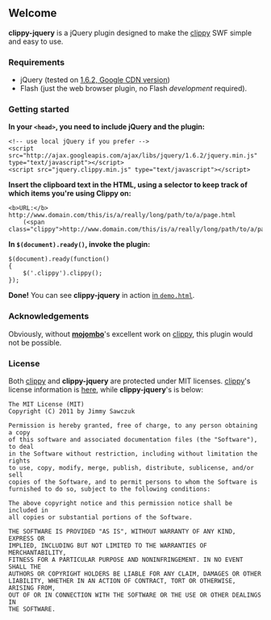 ## Welcome ##

**clippy-jquery** is a jQuery plugin designed to make the [clippy][1] SWF simple and easy to use.

### Requirements ###

 * jQuery (tested on [1.6.2, Google CDN version][2])
 * Flash (just the web browser plugin, no Flash *development* required).

### Getting started ###

**In your `<head>`, you need to include jQuery and the plugin:**
	
	<!-- use local jQuery if you prefer -->
	<script src="http://ajax.googleapis.com/ajax/libs/jquery/1.6.2/jquery.min.js" type="text/javascript"></script>
	<script src="jquery.clippy.min.js" type="text/javascript"></script>
	
**Insert the clipboard text in the HTML, using a selector to keep track of which items you're using Clippy on:**

	<b>URL:</b> http://www.domain.com/this/is/a/really/long/path/to/a/page.html 
		(<span class="clippy">http://www.domain.com/this/is/a/really/long/path/to/a/page.html</span>)

**In `$(document).ready()`, invoke the plugin:**

	$(document).ready(function()
	{
		$('.clippy').clippy();
	});
	
**Done!** You can see **clippy-jquery** in action [in `demo.html`][5].

### Acknowledgements ###

Obviously, without [**mojombo**][3]'s excellent work on [clippy][1], this plugin would not be possible.

### License ###

Both [clippy][1] and **clippy-jquery** are protected under MIT licenses. [clippy][1]'s license information is [here][4], while **clippy-jquery**'s is below:

	The MIT License (MIT)
	Copyright (C) 2011 by Jimmy Sawczuk

	Permission is hereby granted, free of charge, to any person obtaining a copy
	of this software and associated documentation files (the "Software"), to deal
	in the Software without restriction, including without limitation the rights
	to use, copy, modify, merge, publish, distribute, sublicense, and/or sell
	copies of the Software, and to permit persons to whom the Software is
	furnished to do so, subject to the following conditions:

	The above copyright notice and this permission notice shall be included in
	all copies or substantial portions of the Software.

	THE SOFTWARE IS PROVIDED "AS IS", WITHOUT WARRANTY OF ANY KIND, EXPRESS OR
	IMPLIED, INCLUDING BUT NOT LIMITED TO THE WARRANTIES OF MERCHANTABILITY,
	FITNESS FOR A PARTICULAR PURPOSE AND NONINFRINGEMENT. IN NO EVENT SHALL THE
	AUTHORS OR COPYRIGHT HOLDERS BE LIABLE FOR ANY CLAIM, DAMAGES OR OTHER
	LIABILITY, WHETHER IN AN ACTION OF CONTRACT, TORT OR OTHERWISE, ARISING FROM,
	OUT OF OR IN CONNECTION WITH THE SOFTWARE OR THE USE OR OTHER DEALINGS IN
	THE SOFTWARE.


  [1]: https://github.com/mojombo/clippy
  [2]: http://ajax.googleapis.com/ajax/libs/jquery/1.6.2/jquery.min.js
  [3]: https://github.com/mojombo
  [4]: https://github.com/mojombo/clippy/blob/master/LICENSE
  [5]: https://bitbucket.org/jimmysawczuk/clippy-jquery/raw/tip/demo.html